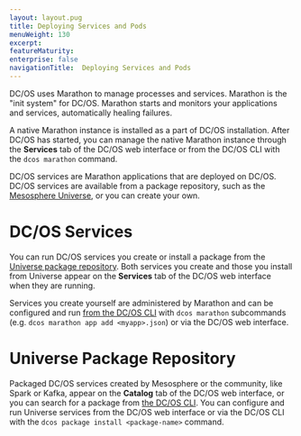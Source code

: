 ```yaml
---
layout: layout.pug
title: Deploying Services and Pods
menuWeight: 130
excerpt:
featureMaturity:
enterprise: false
navigationTitle:  Deploying Services and Pods
---
```


<!-- This source repo for this topic is https://github.com/dcos/dcos-docs -->


DC/OS uses Marathon to manage processes and services. Marathon is the "init system" for DC/OS. Marathon starts and monitors your applications and services, automatically healing failures.

A native Marathon instance is installed as a part of DC/OS installation. After DC/OS has started, you can manage the native Marathon instance through the **Services** tab of the DC/OS web interface or from the DC/OS CLI with the `dcos marathon` command.

DC/OS services are Marathon applications that are deployed on DC/OS. DC/OS services are available from a package repository, such as the [Mesosphere Universe](/docs/1.10/overview/concepts/#mesosphere-universe), or you can create your own.

#  DC/OS Services

You can run DC/OS services you create or install a package from the [Universe package repository](/docs/1.10/gui/#-a-name-universe-a-universe). Both services you create and those you install from Universe appear on the **Services** tab of the DC/OS web interface when they are running.

Services you create yourself are administered by Marathon and can be configured and run [from the DC/OS CLI](/docs/1.10/cli/command-reference/) with `dcos marathon` subcommands (e.g. `dcos marathon app add <myapp>.json`) or via the DC/OS web interface.

# Universe Package Repository
Packaged DC/OS services created by Mesosphere or the community, like Spark or Kafka, appear on the **Catalog** tab of the DC/OS web interface, or you can search for a package from [the DC/OS CLI](/docs/1.10/cli/command-reference/). You can configure and run Universe services from the DC/OS web interface or via the DC/OS CLI with the `dcos package install <package-name>` command.
